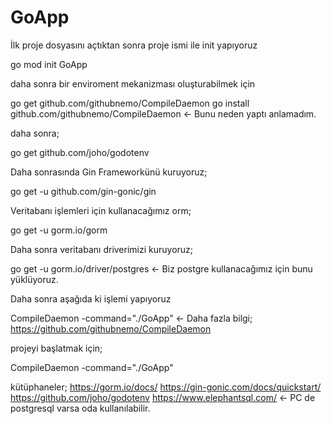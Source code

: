 # GoApp

İlk proje dosyasını açtıktan sonra proje ismi ile init yapıyoruz

go mod init GoApp

daha sonra bir enviroment mekanizması oluşturabilmek için 

go get github.com/githubnemo/CompileDaemon
go install github.com/githubnemo/CompileDaemon <- Bunu neden yaptı anlamadım.


daha sonra;

go get github.com/joho/godotenv

Daha sonrasında Gin Frameworkünü kuruyoruz;

go get -u github.com/gin-gonic/gin

Veritabanı işlemleri için kullanacağımız orm;

go get -u gorm.io/gorm

Daha sonra veritabanı driverimizi kuruyoruz;

go get -u gorm.io/driver/postgres <- Biz postgre kullanacağımız için bunu yüklüyoruz.

Daha sonra aşağıda ki işlemi yapıyoruz

CompileDaemon -command="./GoApp" <- Daha fazla bilgi; https://github.com/githubnemo/CompileDaemon



projeyi başlatmak için; 

 CompileDaemon -command="./GoApp"

kütüphaneler;
https://gorm.io/docs/
https://gin-gonic.com/docs/quickstart/
https://github.com/joho/godotenv
https://www.elephantsql.com/ <- PC de postgresql varsa oda kullanılabilir.
